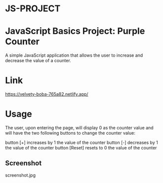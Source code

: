 # JS-PROJECT

# JavaScript Basics Project: Purple Counter

A simple JavaScript application that allows the user to increase and decrease the value of a counter.

# Link
https://velvety-boba-765a82.netlify.app/

# Usage

The user, upon entering the page, will display 0 as the counter value and will have the two following buttons to change the counter value:

button [+] increases by 1 the value of the counter
button [-] decreases by 1 the value of the counter
button [Reset] resets to 0 the value of the counter

## Screenshot

screenshot.jpg
